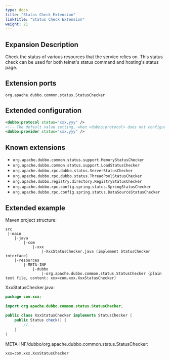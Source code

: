 ```yaml
---
type: docs
title: "Status Check Extension"
linkTitle: "Status Check Extension"
weight: 21
---
```


## Expansion Description

Check the status of various resources that the service relies on. This status check can be used for both telnet's status command and hosting's status page.

## Extension ports

`org.apache.dubbo.common.status.StatusChecker`

## Extended configuration

```xml
<dubbo:protocol status="xxx,yyy" />
<!-- The default value setting, when <dubbo:protocol> does not configure the status attribute, use this configuration -->
<dubbo:provider status="xxx,yyy" />
```

## Known extensions

* `org.apache.dubbo.common.status.support.MemoryStatusChecker`
* `org.apache.dubbo.common.status.support.LoadStatusChecker`
* `org.apache.dubbo.rpc.dubbo.status.ServerStatusChecker`
* `org.apache.dubbo.rpc.dubbo.status.ThreadPoolStatusChecker`
* `org.apache.dubbo.registry.directory.RegistryStatusChecker`
* `org.apache.dubbo.rpc.config.spring.status.SpringStatusChecker`
* `org.apache.dubbo.rpc.config.spring.status.DataSourceStatusChecker`

## Extended example

Maven project structure:

```
src
 |-main
    |-java
        |-com
            |-xxx
                |-XxxStatusChecker.java (implement StatusChecker interface)
    |-resources
        |-META-INF
            |-dubbo
                |-org.apache.dubbo.common.status.StatusChecker (plain text file, content: xxx=com.xxx.XxxStatusChecker)
```

XxxStatusChecker.java:

```java
package com.xxx;
 
import org.apache.dubbo.common.status.StatusChecker;
 
public class XxxStatusChecker implements StatusChecker {
    public Status check() {
        //...
    }
}
```

META-INF/dubbo/org.apache.dubbo.common.status.StatusChecker:

```properties
xxx=com.xxx.XxxStatusChecker
```